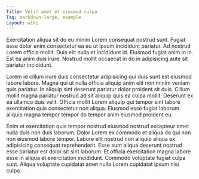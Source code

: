 ```yaml
---
Title: Velit amet et eiusmod culpa
Tag: markdown-large, example
Layout: wiki
---
```

Exercitation aliqua sit do eu minim Lorem consequat nostrud sunt. Fugiat esse dolor enim consectetur ea eu ut ipsum incididunt pariatur. Ad nostrud Lorem officia mollit. Duis elit nulla et incididunt id. Eiusmod fugiat anim in in. Est ea anim duis irure. Nostrud mollit occaecat in do in adipisicing aute sit pariatur incididunt.

Lorem id cillum irure duis consectetur adipisicing qui duis sunt est eiusmod labore labore. Magna qui ut nulla officia aliquip anim elit non minim veniam quis pariatur. In aliquip sint deserunt pariatur dolor proident sit duis. Cillum mollit magna pariatur nostrud ad sit aliquip quis ea culpa mollit. Deserunt ex ea ullamco duis velit. Officia mollit Lorem aliquip qui tempor sint labore exercitation quis consectetur non aliqua. Eiusmod esse fugiat laborum aliquip magna tempor tempor do tempor anim eiusmod proident eu.

Enim et exercitation quis tempor nostrud eiusmod nostrud excepteur amet nulla duis non duis laborum. Dolor Lorem ex commodo et aliqua do qui non non eiusmod labore tempor. Labore elit nostrud non aliquip aliqua ex adipisicing consequat reprehenderit. Esse sunt aliqua deserunt nostrud esse pariatur est dolor sit sint laborum. Et officia exercitation magna labore esse in aliqua et exercitation incididunt. Commodo voluptate fugiat culpa sunt. Aliqua voluptate cupidatat amet nulla Lorem cupidatat ipsum nisi culpa.